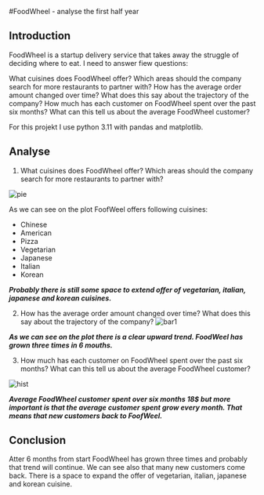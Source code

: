 #FoodWheel - analyse the first half year 

## Introduction

FoodWheel is a startup delivery service that takes away the struggle of deciding where to eat. I need to answer fiew questions:

What cuisines does FoodWheel offer? Which areas should the company search for more restaurants to partner with?
How has the average order amount changed over time? What does this say about the trajectory of the company?
How much has each customer on FoodWheel spent over the past six months? What can this tell us about the average FoodWheel customer?

For this projekt I use python 3.11 with pandas and matplotlib.

## Analyse

1. What cuisines does FoodWheel offer? Which areas should the company search for more restaurants to partner with?

![pie](https://github.com/GrzegorzCiepiel/FoodWheel_startup_data_analyse/assets/135313652/81a1f767-d420-48ee-9df9-cb31ed17ab39)

As we can see on the plot FoofWeel offers following cuisines:
+ Chinese
+ American
+ Pizza
+ Vegetarian
+ Japanese
+ Italian
+ Korean

***Probably there is still some space to extend offer of vegetarian, italian, japanese and korean cuisines.***

2. How has the average order amount changed over time? What does this say about the trajectory of the company?
![bar1](https://github.com/GrzegorzCiepiel/FoodWheel_startup_data_analyse/assets/135313652/c4c6144f-37cb-49ea-bc15-d60bf2a769db)

***As we can see on the plot there is a clear upward trend. FoodWeel has grown three times in 6 mouths.***

3. How much has each customer on FoodWheel spent over the past six months? What can this tell us about the average FoodWheel customer?

![hist](https://github.com/GrzegorzCiepiel/FoodWheel_startup_data_analyse/assets/135313652/4c6a2dac-e3d6-4ba9-a981-64d8004d3260)

***Average FoodWheel customer spent over six months 18$ but more important is that the average customer spent grow every month. That means that new customers back to FoofWeel.***

## Conclusion

Atter 6 months from start FoodWheel has grown three times and probably that trend will continue. We can see also that many new customers come back. There is a space to expand the offer of vegetarian, italian, japanese and korean cuisine.

